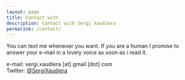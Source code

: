 ```yaml
---
layout: page
title: Contact with 
description: Contact with Sergi Xaudiera
permalink: /contact/
--- 
```

You can text me whenever you want. If you are a human I promise to answer your e-mail in a lovely voice as soon as i read it.

e-mail: sergi.xaudiera [at] gmail [dot] com  
Twitter: [@SergiXaudiera](http://twitter.com/SergiXaudiera)  


